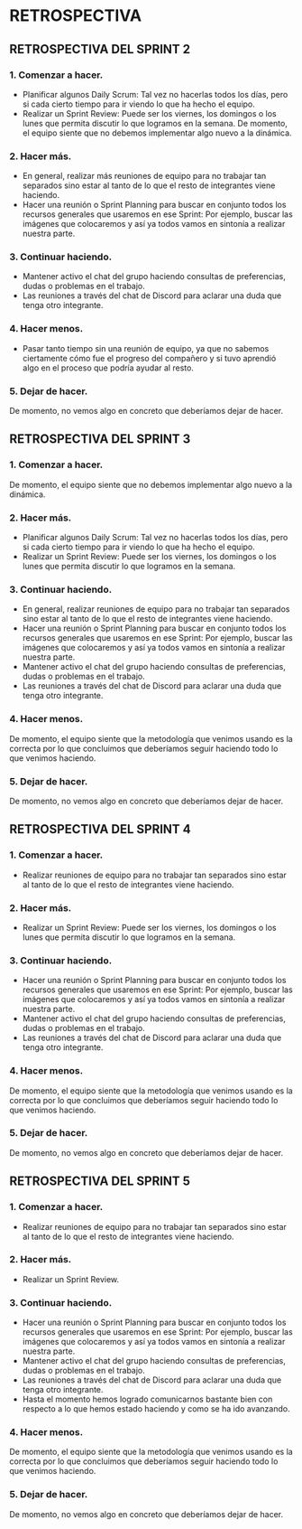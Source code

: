# RETROSPECTIVA

## RETROSPECTIVA DEL SPRINT 2

### 1. Comenzar a hacer.

- Planificar algunos Daily Scrum: Tal vez no hacerlas todos los días, pero si cada cierto tiempo para ir viendo lo que ha hecho el equipo.
- Realizar un Sprint Review: Puede ser los viernes, los domingos o los lunes que permita discutir lo que logramos en la semana.
  De momento, el equipo siente que no debemos implementar algo nuevo a la dinámica.

### 2. Hacer más.

- En general, realizar más reuniones de equipo para no trabajar tan separados sino estar al tanto de lo que el resto de integrantes viene haciendo.
- Hacer una reunión o Sprint Planning para buscar en conjunto todos los recursos generales que usaremos en ese Sprint: Por ejemplo, buscar las imágenes que colocaremos y así ya todos vamos en sintonía a realizar nuestra parte.

### 3. Continuar haciendo.

- Mantener activo el chat del grupo haciendo consultas de preferencias, dudas o problemas en el trabajo.
- Las reuniones a través del chat de Discord para aclarar una duda que tenga otro integrante.

### 4. Hacer menos.

- Pasar tanto tiempo sin una reunión de equipo, ya que no sabemos ciertamente cómo fue el progreso del compañero y si tuvo aprendió algo en el proceso que podría ayudar al resto.

### 5. Dejar de hacer.

De momento, no vemos algo en concreto que deberíamos dejar de hacer.

## RETROSPECTIVA DEL SPRINT 3

### 1. Comenzar a hacer.

De momento, el equipo siente que no debemos implementar algo nuevo a la dinámica.

### 2. Hacer más.

- Planificar algunos Daily Scrum: Tal vez no hacerlas todos los días, pero si cada cierto tiempo para ir viendo lo que ha hecho el equipo.
- Realizar un Sprint Review: Puede ser los viernes, los domingos o los lunes que permita discutir lo que logramos en la semana.

### 3. Continuar haciendo.

- En general, realizar reuniones de equipo para no trabajar tan separados sino estar al tanto de lo que el resto de integrantes viene haciendo.
- Hacer una reunión o Sprint Planning para buscar en conjunto todos los recursos generales que usaremos en ese Sprint: Por ejemplo, buscar las imágenes que colocaremos y así ya todos vamos en sintonía a realizar nuestra parte.
- Mantener activo el chat del grupo haciendo consultas de preferencias, dudas o problemas en el trabajo.
- Las reuniones a través del chat de Discord para aclarar una duda que tenga otro integrante.

### 4. Hacer menos.

De momento, el equipo siente que la metodología que venimos usando es la correcta por lo que concluimos que deberíamos seguir haciendo todo lo que venimos haciendo.

### 5. Dejar de hacer.

De momento, no vemos algo en concreto que deberíamos dejar de hacer.

## RETROSPECTIVA DEL SPRINT 4

### 1. Comenzar a hacer.

- Realizar reuniones de equipo para no trabajar tan separados sino estar al tanto de lo que el resto de integrantes viene haciendo.

### 2. Hacer más.

- Realizar un Sprint Review: Puede ser los viernes, los domingos o los lunes que permita discutir lo que logramos en la semana.

### 3. Continuar haciendo.

- Hacer una reunión o Sprint Planning para buscar en conjunto todos los recursos generales que usaremos en ese Sprint: Por ejemplo, buscar las imágenes que colocaremos y así ya todos vamos en sintonía a realizar nuestra parte.
- Mantener activo el chat del grupo haciendo consultas de preferencias, dudas o problemas en el trabajo.
- Las reuniones a través del chat de Discord para aclarar una duda que tenga otro integrante.

### 4. Hacer menos.

De momento, el equipo siente que la metodología que venimos usando es la correcta por lo que concluimos que deberíamos seguir haciendo todo lo que venimos haciendo.

### 5. Dejar de hacer.

De momento, no vemos algo en concreto que deberíamos dejar de hacer.

## RETROSPECTIVA DEL SPRINT 5

### 1. Comenzar a hacer.

- Realizar reuniones de equipo para no trabajar tan separados sino estar al tanto de lo que el resto de integrantes viene haciendo.

### 2. Hacer más.

- Realizar un Sprint Review.

### 3. Continuar haciendo.

- Hacer una reunión o Sprint Planning para buscar en conjunto todos los recursos generales que usaremos en ese Sprint: Por ejemplo, buscar las imágenes que colocaremos y así ya todos vamos en sintonía a realizar nuestra parte.
- Mantener activo el chat del grupo haciendo consultas de preferencias, dudas o problemas en el trabajo.
- Las reuniones a través del chat de Discord para aclarar una duda que tenga otro integrante.
- Hasta el momento hemos logrado comunicarnos bastante bien con respecto a lo que hemos estado haciendo y como se ha ido avanzando.

### 4. Hacer menos.

De momento, el equipo siente que la metodología que venimos usando es la correcta por lo que concluimos que deberíamos seguir haciendo todo lo que venimos haciendo.

### 5. Dejar de hacer.

De momento, no vemos algo en concreto que deberíamos dejar de hacer.
